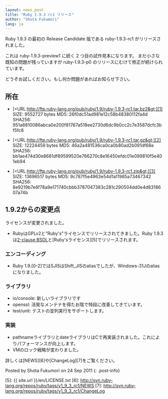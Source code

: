 ```yaml
---
layout: news_post
title: "Ruby 1.9.3 rc1 リリース"
author: "Shota Fukumori"
lang: ja
---
```


Ruby 1.9.3 の最初の Release Candidate 版である ruby-1.9.3-rc1 がリリースされました。

これは ruby-1.9.3-preview1 に続く 2 つ目の試作見本になります。 まだ小さな既知の問題が残っていますが
ruby-1.9.3-p0 のリリースにむけて修正が続けられています。

どうぞお試しください。もし何か問題があればお知らせ下さい。

## 所在

* [&lt;URL:http://ftp.ruby-lang.org/pub/ruby/1.9/ruby-1.9.3-rc1.tar.bz2&gt;][1]
  SIZE: 9552727 bytes
  MD5: 26f0dc51ad981e12c58b48380112fa4d
  SHA256: 951a8810086abca0e200f81767a518ee2730d6dc9b0cc2c7e3587dcfc3bf5fc8

* [&lt;URL:http://ftp.ruby-lang.org/pub/ruby/1.9/ruby-1.9.3-rc1.tar.gz&gt;][2]
  SIZE: 12224459 bytes
  MD5: 46a2a481536ca0ca0b80ad2b091df68e
  SHA256: bb1ae474d30e8681df89599520e766270c8e16450efdc01e099810f5e401eb94

* [&lt;URL:http://ftp.ruby-lang.org/pub/ruby/1.9/ruby-1.9.3-rc1.zip&gt;][3]
  SIZE: 13696517 bytes
  MD5: 9c787f5e4963e54d1a11985a73467342
  SHA256: 8e9219b7e6f78a9e171740cbbb3787047383c281c290504dd0e4d8318607a74b

## 1.9.2からの変更点

ライセンスが変更されました。

* RubyはGPLv2と\"Ruby\'s\"ライセンスでリリースされてきました。Ruby 1.9.3は[2-clause
  BSDL][4]と[Ruby\'sライセンス][5]でリリースされます。

### エンコーディング

* Ruby 1.9.\[0-2\]ではSJISはShift\_JISのaliasでしたが、Windows-31Jのaliasになりました。

### ライブラリ

* io/console: 新しいライブラリです
* openssl: 活発なメンテナを得たお陰で特段に改善してきています。
* test/unit: テストの並列実行をサポートします。

### 実装

* pathnameライブラリとdateライブラリはCで再実装されました。これによりパフォーマンスが向上します。
* VMのロック戦略が変わりました。

詳しくは[NEWS][6]や[ChangeLog][7]をご覧ください。

Posted by Shota Fukumori on 24 Sep 2011
{: .post-info}



[1]: http://ftp.ruby-lang.org/pub/ruby/1.9/ruby-1.9.3-rc1.tar.bz2 
[2]: http://ftp.ruby-lang.org/pub/ruby/1.9/ruby-1.9.3-rc1.tar.gz 
[3]: http://ftp.ruby-lang.org/pub/ruby/1.9/ruby-1.9.3-rc1.zip 
[4]: http://en.wikipedia.org/wiki/BSD_licenses#2-clause_license_.28.22Simplified_BSD_License.22_or_.22FreeBSD_License.22.29 
[5]: {{ site.url }}/en/LICENSE.txt 
[6]: http://svn.ruby-lang.org/repos/ruby/tags/v1_9_3_rc1/NEWS 
[7]: http://svn.ruby-lang.org/repos/ruby/tags/v1_9_3_rc1/ChangeLog 
